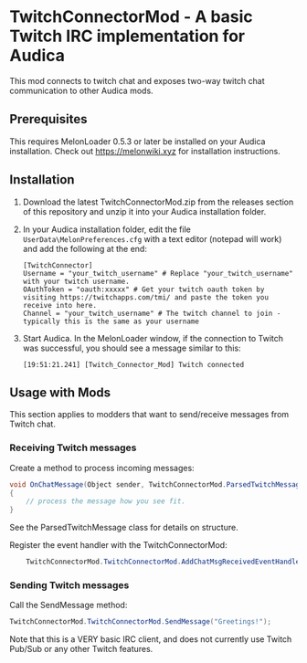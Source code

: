 # TwitchConnectorMod - A basic Twitch IRC implementation for Audica

This mod connects to twitch chat and exposes two-way twitch chat communication to other Audica mods. 

## Prerequisites

This requires MelonLoader 0.5.3 or later be installed on your Audica installation.  Check out https://melonwiki.xyz for installation instructions. 

## Installation

1. Download the latest TwitchConnectorMod.zip from the releases section of this repository and unzip it into your  Audica installation folder.

2. In your Audica installation folder, edit the file `UserData\MelonPreferences.cfg` with a text editor (notepad will work) and add the following at the end:

   ```
   [TwitchConnector]
   Username = "your_twitch_username" # Replace "your_twitch_username" with your twitch username.
   OAuthToken = "oauth:xxxxx" # Get your twitch oauth token by visiting https://twitchapps.com/tmi/ and paste the token you receive into here.
   Channel = "your_twitch_username" # The twitch channel to join - typically this is the same as your username
   
   ```

3. Start Audica.  In the MelonLoader window, if the connection to Twitch was successful, you should see a message similar to this: 

   ```
   [19:51:21.241] [Twitch_Connector_Mod] Twitch connected
   ```

   

## Usage with Mods

This section applies to modders that want to send/receive messages from Twitch chat.



### Receiving Twitch messages

Create a method to process incoming messages:

```csharp
void OnChatMessage(Object sender, TwitchConnectorMod.ParsedTwitchMessage eventArgs)
{
    // process the message how you see fit.
}

```

See the ParsedTwitchMessage class for details on structure. 

Register the event handler with the TwitchConnectorMod:

```csharp
    TwitchConnectorMod.TwitchConnectorMod.AddChatMsgReceivedEventHandler(OnChatMessage);
```

### Sending Twitch messages

Call the SendMessage method:

```csharp
TwitchConnectorMod.TwitchConnectorMod.SendMessage("Greetings!");
```

Note that this is a VERY basic IRC client, and does not currently use Twitch Pub/Sub or any other Twitch features.  
